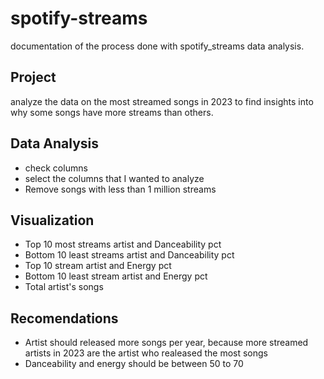 # spotify-streams
documentation of the process done with spotify_streams data analysis.

## Project
analyze the data on the most streamed songs in 2023 to find insights into why some songs have more streams than others.

## Data Analysis
- check columns
- select the columns that I wanted to analyze
- Remove songs with less than 1 million streams

## Visualization
- Top 10 most streams artist and Danceability pct
- Bottom 10 least streams artist and Danceability pct
- Top 10 stream artist and Energy pct
- Bottom 10 least stream artist and Energy pct
- Total artist's songs

## Recomendations
- Artist should released more songs per year, because more streamed artists in 2023 are the artist who realeased the most songs
- Danceability and energy should be between 50 to 70
